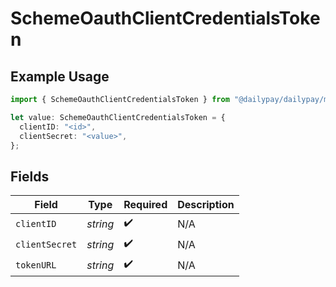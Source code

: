 # SchemeOauthClientCredentialsToken

## Example Usage

```typescript
import { SchemeOauthClientCredentialsToken } from "@dailypay/dailypay/models";

let value: SchemeOauthClientCredentialsToken = {
  clientID: "<id>",
  clientSecret: "<value>",
};
```

## Fields

| Field              | Type               | Required           | Description        |
| ------------------ | ------------------ | ------------------ | ------------------ |
| `clientID`         | *string*           | :heavy_check_mark: | N/A                |
| `clientSecret`     | *string*           | :heavy_check_mark: | N/A                |
| `tokenURL`         | *string*           | :heavy_check_mark: | N/A                |